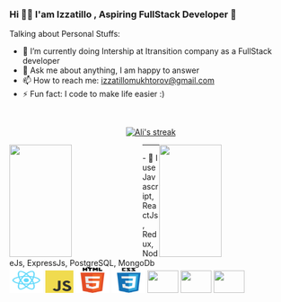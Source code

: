 ### Hi 👋🏽 I'am Izzatillo ,  Aspiring FullStack Developer 🚀


Talking about Personal Stuffs:

- 🌱 I’m currently doing Intership at Itransition company as a FullStack developer
- 💬 Ask me about anything, I am happy to answer
- 📫 How to reach me: izzatillomukhtorov@gmail.com
- ⚡ Fun fact: I code to make life easier :)
<br/>
<p align="center">
    <a href="https://github.com/yzoken99/github-readme-streak-stats">
       <img title="🔥 Get streak stats for your profile at git.io/streak-stats" alt="Ali's streak" src="http://github-readme-streak-stats.herokuapp.com?user=alimukhtor&theme=react&date_format=M%20j%5B%2C%20Y%5D"/>
    </a>
</p>

<img align="left" width="47%" height="200px" src="https://awesome-github-stats.azurewebsites.net/user-stats/yzoken99?cardType=level&theme=react"/>

<img align="right" width="47%" height="200px" src="https://github-readme-stats.vercel.app/api/top-langs/?username=yzoken99&layout=compact&cardType=level&theme=react"/>

<hr/>
- 🌱  I use Javascript, ReactJs, Redux, NodeJs, ExpressJs, PostgreSQL, MongoDb
 <br/>
<div className=""inline-block>
<img className="img-fluid" src="https://raw.githubusercontent.com/github/explore/80688e429a7d4ef2fca1e82350fe8e3517d3494d/topics/react/react.png" width="60" height="45"/>
<img src="https://raw.githubusercontent.com/github/explore/80688e429a7d4ef2fca1e82350fe8e3517d3494d/topics/javascript/javascript.png" width="50" height="40"/>
<img src="https://raw.githubusercontent.com/github/explore/80688e429a7d4ef2fca1e82350fe8e3517d3494d/topics/html/html.png" width="60" height="45"/>
<img src="https://raw.githubusercontent.com/github/explore/80688e429a7d4ef2fca1e82350fe8e3517d3494d/topics/css/css.png" width="60" height="45"/>
<img className="ml-3" src="https://encrypted-tbn0.gstatic.com/images?q=tbn:ANd9GcSWp7pd1Qt0VYxUZY5tqPMemwjZN5DVMFkLWQ&usqp=CAU" width="55" height="40"/>
<img src="https://encrypted-tbn0.gstatic.com/images?q=tbn:ANd9GcR-LSqXMcOtsnyPHUjK831-94f2yC08LI5zlQ&usqp=CAU" width="55" height="40"/>
<img src="https://encrypted-tbn0.gstatic.com/images?q=tbn:ANd9GcTkn4DVgk4EVNiy0_JKDI3v-vcjA-WnebNFnA&usqp=CAU" width="55" height="40"/>
</div>
